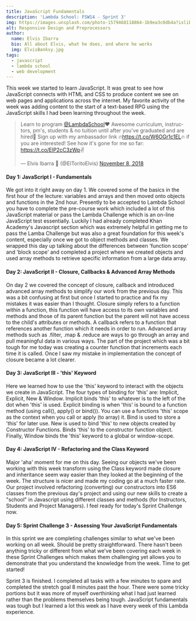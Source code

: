 ```yaml
---
title: JavaScript Fundamentals
description: 'Lambda School: FSW14 - Sprint 3'
img: https://images.unsplash.com/photo-1579468118864-1b9ea3c0db4a?ixlib=rb-1.2.1&ixid=MXwxMjA3fDB8MHxwaG90by1wYWdlfHx8fGVufDB8fHw%3D&auto=format&fit=crop&w=1050&q=80
alt: Responsive Design and Preprocessors
author:
  name: Elvis Ibarra
  bio: All about Elvis, what he does, and where he works
  img: ElvisBanksy.jpg
tags:
  - javascript
  - lambda school
  - web development
---
```


  <section class="weekly">
    <p class="intro"> This week we started to learn JavaScript. It was great to see how JavaScript connects with HTML
      and CSS to produce content we see on web pages and applications across the internet. My favorite activity of
      the week was adding content to the start of a text-based RPG using the JavaScript skills I had been learning
      throughout the week.   <blockquote class="twitter-tweet" data-lang="en"><p lang="en" dir="ltr">Learn to program <a href="https://twitter.com/LambdaSchool?ref_src=twsrc%5Etfw">@LambdaSchool</a>❤️ Awesome curriculum, instructors, pm&#39;s, students &amp; no tuition until after you&#39;ve graduated and are hired🤯 Sign up with my ambassador link 🔥<a href="https://t.co/W6OGr1c1EL">https://t.co/W6OGr1c1EL</a>🔥 if you are interested! See how it&#39;s gone for me so far: <a href="https://t.co/ElP2cC3zWp">https://t.co/ElP2cC3zWp</a>✌️</p>&mdash; Elvis Ibarra 🐃 (@ElToritoElvis) <a href="https://twitter.com/ElToritoElvis/status/1060406384431230976?ref_src=twsrc%5Etfw">November 8, 2018</a></blockquote>
      <script async src="https://platform.twitter.com/widgets.js" charset="utf-8"></script></p>
    <div class="top-content">
      <div class="text-content">
        <h4><span class="daytags">Day 1:</span> <span class="day">JavaScript I - Fundamentals</span></h4>
        <p> We got into it right away on day 1. We covered some of the basics in the first hour of the lecture: variables and arrays and then moved onto objects and functions in the 2nd hour. Presently to be accepted to Lambda School you have to complete the pre-course work which included a lot of this JavaScript material or pass the Lambda Challenge which is an on-line JavaScript test essentially. Luckily I had already completed Khan Academy's Javascript section which was extremely helpful in getting me to pass the Lamba Challenge but was also a great foundation for this week's content, especially once we got to object methods and classes. We wrapped this day up talking about the differences between 'function scope' and 'block scope' and
          completed a project where we created objects and used array methods to retrieve specific information from a
          large data array. 
        </p>
      </div>
      <div class="text-content">
        <h4><span class="daytags">Day 2:</span> <span class="day">JavaScript II - Closure, Callbacks & Advanced Array
            Methods </span></h4>
        <p>On day 2 we covered the concept of closure, callback and introduced advanced array methods to simplify our
          work from the previous day. This was a bit confusing at first but once I started to practice and fix my
          mistakes it was easier than I thought. Closure simply refers to a function within a function, this function
          will have access to its own variables and methods and those of its parent function but the parent will not
          have access to the child's attributes or methods. A callback refers to a function that references another
          function which it needs in order to run. Advanced array methods such as .filter, .map & .reduce are ways to
          go through an array and pull meaningful data in various ways. The part of the project which was a bit tough
          for me today was creating a counter function that increments each time it is called. Once I saw my mistake
          in implementation the concept of closure became a lot clearer. </p>
      </div>
      <div class="text-content">
        <h4><span class="daytags">Day 3:</span> <span class="day">JavaScript III - 'this' Keyword</span></h4>
        <p>Here we learned how to use the 'this' keyword to interact with the objects we create in JavaScript. The
          four types of binding for 'this' are: Implicit, Explicit, New & Window. Implicit binds 'this' to whatever
          is to the left of the dot when 'this' is used. Explicit binding is when 'this' is bound to a function
          method (using call(), apply() or bind()). You can use a functions 'this' scope as the context when you call
          or apply (to array) it. Bind is used to store a 'this' for later use. New is used to bind 'this' to new
          objects created by Constructor Functions. Binds 'this' to the constructor function object. Finally, Window
          binds the 'this' keyword to a global or window-scope.
        </p>
      </div>
      <div class="text-content">
        <h4><span class="daytags">Day 4:</span> <span class="day">JavaScript IV - Refactoring and the Class Keyword
          </span></h4>
        <p>Major 'aha' moment for me on this day. Seeing our objects we've been working with this week transform
          using the Class keyword made closure and inheritance seem way easier than they looked at the beginning of
          the week. The structure is nicer and made my coding go at a much faster rate. Our project involved
          refactoring (converting) our constructors into ES6 classes from the previous day's project and using our
          new skills to create a "school" in Javascript using different classes and methods (for Instructors,
          Students and Project Managers). I feel ready for today's Sprint Challenge now.</p>
      </div>
      <div class="text-content">
        <h4><span class="daytags">Day 5:</span> <span class="day">Sprint Challenge 3 - Assessing Your JavaScript
            Fundamentals</span></h4>
        <p> In this sprint we are completing challenges similar to what we've been working on all week. Should be
          pretty straightforward. There hasn't been anything tricky or different from what we've been covering each
          week in these Sprint Challenges which makes them challenging yet allows you to demonstrate that you
          understand the knowledge from the week. Time to get started!</p>
      </div>
      <p class="weeklyp"> Sprint 3 is finished. I completed all tasks with a few minutes to spare and completed the
        stretch goal 8 minutes past the hour. There were some tricky portions but it was more of myself overthinking
        what I had just learned rather than the problems themselves being tough. JavaScript fundamentals was tough
        but I learned a lot this week as I have every week of this Lambda experience. </p>
    </div>

  </section>
